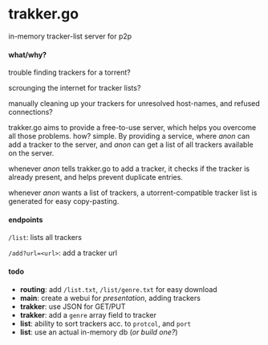 trakker.go
==========

in-memory tracker-list server for p2p

#### what/why?

trouble finding trackers for a torrent?

scrounging the internet for tracker lists?

manually cleaning up your trackers for unresolved host-names, and refused connections?

trakker.go aims to provide a free-to-use server, which helps you overcome all
those problems. how? simple. By providing a service, where _anon_ can add
a tracker to the server, and _anon_ can get a list of all trackers available on
the server.

whenever _anon_ tells trakker.go to add a tracker, it checks if the tracker is
already present, and helps prevent duplicate entries.

whenever _anon_ wants a list of trackers, a utorrent-compatible tracker list
is generated for easy copy-pasting.

#### endpoints

```/list```: lists all trackers

```/add?url=<url>```: add a tracker url

#### todo

* **routing**: add ```/list.txt```, ```/list/genre.txt``` for easy download
* **main**: create a webui for _presentation_, adding trackers
* **trakker**: use JSON for GET/PUT
* **trakker**: add a ```genre``` array field to tracker
* **list**: ability to sort trackers acc. to ```protcol```, and ```port```
* **list**: use an actual in-memory db (_or build one?_)